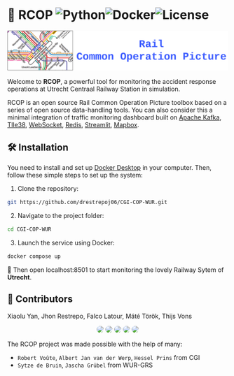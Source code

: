 # 🚆 RCOP ![Python](https://img.shields.io/badge/Python-3.12-green?logo=python)![Docker](https://img.shields.io/badge/Docker-Compose-blue?logo=docker)![License](https://img.shields.io/badge/License-GPL-green)

<div align="center">
  <img src="resources/rcop-logo.png" width="600"/>
</div>

Welcome to **RCOP**, a powerful tool for monitoring the accident response operations at Utrecht Centraal Railway Station in simulation.

RCOP is an open source Rail Common Operation Picture toolbox based on a series of open source data-handling tools. You can also consider this a minimal integration of traffic monitoring dashboard built on [Apache Kafka](https://kafka.apache.org/), [TIle38](https://tile38.com/), [WebSocket](https://websocket.org/guides/websocket-protocol/), [Redis](https://redis.io/), [Streamlit](https://streamlit.io/), [Mapbox](https://www.mapbox.com/). 

## 🛠 Installation


You need to install and set up [Docker Desktop](https://docs.docker.com/desktop/) in your computer. Then, follow these simple steps to set up the system:

1. Clone the repository:
  ```bash
  git https://github.com/drestrepoj06/CGI-COP-WUR.git
  ```
2. Navigate to the project folder:
  ```bash
  cd CGI-COP-WUR
  ```
3. Launch the service using Docker:
  ```bash
  docker compose up
  ```

🚀 Then open localhost:8501 to start monitoring the lovely Railway Sytem of **Utrecht**.

## 🤝 Contributors

Xiaolu Yan, Jhon Restrepo, Falco Latour, Máté Török, Thijs Vons​

<div align="center">
  <img src="https://avatars.githubusercontent.com/drestrepoj06" width="50" style="border-radius:50%"/>
  <img src="https://avatars.githubusercontent.com/fyan1024" width="50" style="border-radius:50%"/>
  <img src="https://avatars.githubusercontent.com/ThijsVons" width="50" style="border-radius:50%"/>
  <img src="https://avatars.githubusercontent.com/FalcoWolf1212" width="50" style="border-radius:50%"/>
  <img src="https://avatars.githubusercontent.com/matetorok1" width="50" style="border-radius:50%"/>
</div>

The RCOP project was made possible with the help of many:

- `Robert Voûte`, `Albert Jan van der Werp`, `Hessel Prins` from CGI
- `Sytze de Bruin`, `Jascha Grübel` from WUR-GRS
